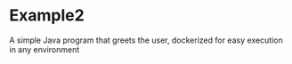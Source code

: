 # Example2
A simple Java program that greets the user, dockerized for easy execution in any environment
